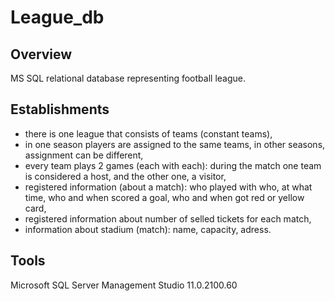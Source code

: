 # League_db

## Overview
MS SQL relational database representing football league.

## Establishments
- there is one league that consists of teams (constant teams),
- in one season players are assigned to the same teams,
  in other seasons, assignment can be different,
- every team plays 2 games (each with each):
  during the match one team is considered a host, and the other one, a visitor,
- registered information (about a match):
  who played with who, at what time, who and when scored a goal,
  who and when got red or yellow card,
- registered information about number of selled tickets for each match,
- information about stadium (match): name, capacity, adress.

## Tools
Microsoft SQL Server Management Studio						11.0.2100.60
